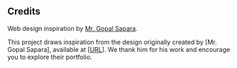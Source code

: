 ## Credits

Web design inspiration by [Mr. Gopal Sapara](https://www.figma.com/community/file/1108999686959099021).

This project draws inspiration from the design originally created by [Mr. Gopal Sapara], available at [[URL](https://www.figma.com/community/file/1108999686959099021)]. 
We thank him for his work and encourage you to explore their portfolio.
